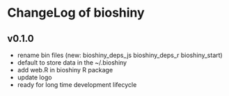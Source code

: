 # ChangeLog of bioshiny

## v0.1.0

- rename bin files (new: bioshiny_deps_js  bioshiny_deps_r  bioshiny_start)
- default to store data in the ~/.bioshiny
- add web.R in bioshiny R package
- update logo
- ready for long time development lifecycle
